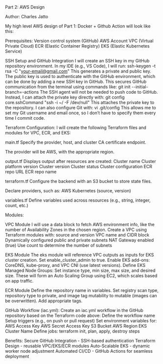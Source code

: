 Part 2: AWS Design

Author: Charles Jatto

My high level AWS design of Part 1: Docker + Github Action will look like this:

Prerequisites:
Version control system (GitHub)
AWS Account
VPC (Virtual Private Cloud)
ECR (Elastic Container Registry)
EKS (Elastic Kubernetes Service)

SSH Setup and GitHub Integration
I will create an SSH key in my GitHub repository environment. In my IDE (e.g., VS Code), I will run: ssh-keygen -t rsa -C "your-email@gmail.com"
This generates a private and public key. The public key is used to authenticate with the GitHub environment, which can be done by adding a new SSH key in GitHub. This secures GitHub communication from the terminal using commands like: git init --initial-branch=<feature-branch>-actions
The SSH agent will not be needed to push code to GitHub. Instead, I can attach the private key directly with: git config core.sshCommand "ssh -i ~/<path-to-private-key> -F /dev/null"
This attaches the private key to the repository. I can also configure Git with: vi .git/config This allows me to set my Git username and email once, so I don’t have to specify them every time I commit code.

Terraform Configuration:
I will create the following Terraform files and modules for VPC, ECR, and EKS:

main.tf
Specify the provider, host, and cluster CA certificate endpoint.

The provider will be AWS, with the appropriate region.

output.tf
Displays output after resources are created:
Cluster name
Cluster platform version
Cluster version
Cluster status
Cluster configuration
ECR repo URL
ECR repo name

terraform.tf
Configure the backend with an S3 bucket to store state files.

Declare providers, such as:
AWS
Kubernetes (source, version)

variables.tf
Define variables used across resources (e.g., string, integer, count, etc.)

Modules:

VPC Module
I will use a data block to fetch AWS environment info, like the number of Availability Zones in the chosen region.
Create a VPC using Terraform modules with:
source and version
VPC name and CIDR block
Dynamically configured public and private subnets
NAT Gateway enabled (true)
Use count to determine the number of subnets

EKS Module
The eks module will reference VPC outputs as inputs for EKS cluster creation.
Set enable_cluster_admin to true.
Enable EKS add-ons: CoreDNS, kube-proxy, and VPC CNI (use latest versions).
Define EKS Managed Node Groups:
Set instance type, min size, max size, and desired size.
These will form an Auto Scaling Group using EC2, which scales based on app traffic.

ECR Module
Define the repository name in variables.
Set registry scan type, repository type to private, and image tag mutability to mutable (images can be overwritten).
Add appropriate tags.

GitHub Workflow (iac.yml):
Create an iac.yml workflow in the GitHub repository based on the Terraform code above:
Define the workflow name
Setup triggers (e.g., on push or pull request)
Set environment variables for:
AWS Access Key
AWS Secret Access Key
S3 Bucket
AWS Region
EKS Cluster Name
Define jobs:
terraform init, plan, apply, destroy steps

Benefits:
Secure GitHub Integration - SSH-based authentication
Terraform Design - reusable VPC/EKS/ECR modules
Auto-Scalable EKS - dynamic worker node adjustment
Automated CI/CD - GitHub Actions for seamless deployment
